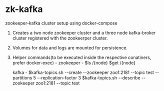 # zk-kafka
zookeeper-kafka cluster setup using docker-compose

1. Creates a two node zookeeper cluster and a three node kafka-broker cluster registered with the zookeerper cluster.
2. Volumes for data and logs are mounted for persistence.
3. Helper commands(to be executed inside the respective conatiners, prefer docker-exec) -
    zookeeper - 
    $ls /{node}
    $get /{node}

    kafka -
    $kafka-topics.sh --create --zookeeper zoo1:2181 --topic test --partitions 5 --replication-factor 3
    $kafka-topics.sh --describe --zookeeper zoo1:2181 --topic test 
   
